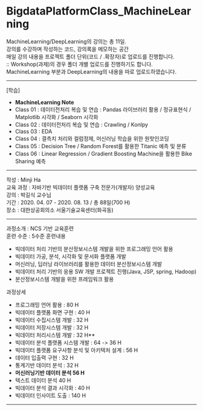 # BigdataPlatformClass_MachineLearning
 
MachineLearning/DeepLearning의 강의는 총 11일.  
강의를 수강하며 작성하는 코드, 강의록을 메모하는 공간  
매일 강의 내용을 프로젝트 폴더 단위(코드 / .확장자)로 업로드를 진행합니다.  
:: Workshop(과제)의 경우 폴더 개별 업로드를 진행하기도 합니다.
MachineLearning 부분과 DeepLearning의 내용을 따로 업로드하였습니다.

<hr>   

[학습]
- **MachineLearning Note**
- Class 01 : 데이터전처리 복습 및 연습 : Pandas 라이브러리 활용 / 정규표현식 / Matplotlib 시각화 / Seaborn 시각화
- Class 02 : 데이터전처리 복습 및 연습 : Crawling / Konlpy
- Class 03 : EDA
- Class 04 : 결측치 처리와 컬럼정제, 머신러닝 학습을 위한 원핫인코딩
- Class 05 : Decision Tree / Random Forest를 활용한 Titanic 예측 및 분류
- Class 06 : Linear Regression / Gradient Boosting Machine을 활용한 Bike Sharing 예측

<hr>

작성 : Minji Ha <br>
교육 과정 : 자바기반 빅데이터 플랫폼 구축 전문가(개발자) 양성교육    
강의 : 박길식 교수님    
기간 : 2020. 04. 07 - 2020. 08. 13 / 총 88일(700 H)     
장소 : 대한상공회의소 서울기술교육센터(화곡동)    

<hr> 

과정소개 : NCS 기반 교육훈련  
훈련 수준 : 5수준 
훈련내용  
* 빅데이터 처리 기반의 분산정보시스템 개발을 위한 프로그래밍 언어 활용
* 빅데이터 가공, 분석, 시각화 및 문서화 플랫폼 개발 
* 머신러닝, 딥러닝 라이브러리를 활용한 데이터 분산정보시스템 개발    
* 빅데이터 처리 기반의 응용 SW 개발 프로젝트 진행(Java, JSP, spring, Hadoop)    
* 분산정보시스템 개발을 위한 프레임워크 활용 

과정상세 
* 프로그래밍 언어 활용 : 80 H 
* 빅데이터 플랫폼 화면 구현 : 40 H  
* 빅데이터 수집시스템 개발 : 32 H 
* 빅데이터 저장시스템 개발 : 32 H   
* 빅데이터 처리시스템 개발 : 32 H** 
* 빅데이터 분석 플랫폼 시스템 개발 : 64 -> 36 H
* 빅데이터 플랫폼 요구사항 분석 및 아키텍처 설계 : 56 H
* 데이터 입출력 구현 : 32 H 
* 통계기반 데이터 분석 : 32 H 
* **머신러닝기반 데이터 분석 56 H**
* 텍스트 데이터 분석 40 H
* 빅데이터 분석 결과 시각화 : 40 H 
* 빅데이터 인사이트 도출 : 140 H 
  

<hr>
